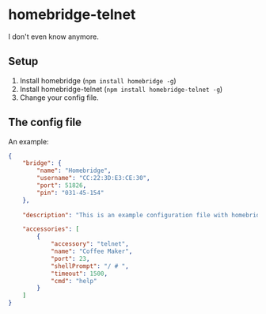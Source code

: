 # homebridge-telnet
I don't even know anymore.

## Setup

 1. Install homebridge (`npm install homebridge -g`)
 2. Install homebridge-telnet (`npm install homebridge-telnet -g`)
 3. Change your config file.
 
## The config file

An example:
```json
{
    "bridge": {
        "name": "Homebridge",
        "username": "CC:22:3D:E3:CE:30",
        "port": 51826,
        "pin": "031-45-154"
    },
    
    "description": "This is an example configuration file with homebridge-telnet. You can use this as a template for creating your own configuration file containing devices you actually own.",

    "accessories": [
        {
            "accessory": "telnet",
            "name": "Coffee Maker",
            "port": 23,
            "shellPrompt": "/ # ",
            "timeout": 1500,
            "cmd": "help"
        }
    ]
}
```
